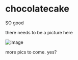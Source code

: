 # chocolatecake
SO good

there needs to be a picture here

![image](https://cloud.githubusercontent.com/assets/4775572/17145533/b4d3373e-5317-11e6-9209-7aa0ca3884a1.png)

more pics to come. yes?
